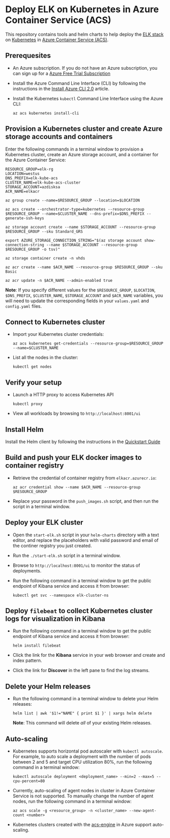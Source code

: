 # Deploy ELK on Kubernetes in Azure Container Service (ACS)

This repository contains tools and helm charts to help deploy the [ELK stack](https://www.elastic.co/products) on [Kubernetes](https://kubernetes.io/) in [Azure Container Service (ACS)](https://docs.microsoft.com/azure/container-service/).

## Prerequesites

* An Azure subscription. If you do not have an Azure subscription, you can sign up for a [Azure Free Trial Subscription](https://azure.microsoft.com/offers/ms-azr-0044p/)

* Install the Azure Command Line Interface (CLI) by following the instructions in the [Install Azure CLI 2.0](https://docs.microsoft.com/en-us/cli/azure/install-azure-cli) article.

* Install the Kubernetes `kubectl` Command Line Interface using the Azure CLI:

   ```shell
   az acs kubernetes install-cli
   ```

## Provision a Kubernetes cluster and create Azure storage accounts and containers

Enter the following commands in a terminal window to provision a Kubernetes cluster, create an Azure storage account, and a container for the Azure Container Service:

```shell
RESOURCE_GROUP=elk-rg
LOCATION=westus
DNS_PREFIX=elk-kube-acs
CLUSTER_NAME=elk-kube-acs-cluster
STORAGE_ACCOUNT=azdisksa
ACR_NAME=elkacr

az group create --name=$RESOURCE_GROUP --location=$LOCATION

az acs create --orchestrator-type=kubernetes --resource-group $RESOURCE_GROUP --name=$CLUSTER_NAME --dns-prefix=$DNS_PREFIX --generate-ssh-keys

az storage account create --name $STORAGE_ACCOUNT --resource-group $RESOURCE_GROUP --sku Standard_GRS

export AZURE_STORAGE_CONNECTION_STRING="$(az storage account show-connection-string --name $STORAGE_ACCOUNT --resource-group $RESOURCE_GROUP -o tsv)"

az storage container create -n vhds

az acr create --name $ACR_NAME --resource-group $RESOURCE_GROUP --sku Basic

az acr update -n $ACR_NAME --admin-enabled true
```

**Note**: If you specify different values for the `$RESOURCE_GROUP`, `$LOCATION`, `$DNS_PREFIX`, `$CLUSTER_NAME`, `$STORAGE_ACCOUNT` and `$ACR_NAME` variables, you will need to update the corresponding fields in your `values.yaml` and `config.yaml` files.

## Connect to Kubernetes cluster

* Import your Kubernetes cluster credentials:

   ```shell
   az acs kubernetes get-credentials --resource-group=$RESOURCE_GROUP --name=$CLUSTER_NAME
   ```

* List all the nodes in the cluster:

   ```shell
   kubectl get nodes
   ```

## Verify your setup

* Launch a HTTP proxy to access Kubernetes API

   ```shell
   kubectl proxy
   ```

* View all workloads by browsing to `http://localhost:8001/ui`

## Install Helm

Install the Helm client by following the instructions in the [Quickstart Guide](https://github.com/kubernetes/helm/blob/master/docs/quickstart.md)

## Build and push your ELK docker images to container registry

* Retrieve the credential of container registry from `elkacr.azurecr.io`:

   ```shell
   az acr credential show --name $ACR_NAME --resource-group $RESOURCE_GROUP
   ```

* Replace your password in the `push_images.sh` script, and then run the script in a terminal window.

## Deploy your ELK cluster

* Open the `start-elk.sh` script in your `helm-charts` directory with a text editor, and replace the placeholders with valid password and email of the continer registry you just created.

* Run the `./start-elk.sh` script in a terminal window.

* Browse to `http://localhost:8001/ui` to monitor the status of deployments.

* Run the following command in a terminal window to get the public endpoint of Kibana service and access it from browser:

   ```shell
   kubectl get svc --namespace elk-cluster-ns
   ```

## Deploy `filebeat` to collect Kubernetes cluster logs for visualization in Kibana

* Run the following command in a terminal window to get the public endpoint of Kibana service and access it from browser:

   ```shell
   helm install filebeat
   ```

* Click the link for the **Kibana** service in your web browser and create and index pattern.

* Click the link for **Discover** in the left pane to find the log streams.

## Delete your Helm releases

* Run the following command in a terminal window to delete your Helm releases:

   ```shell
   helm list | awk '$1!="NAME" { print $1 }' | xargs helm delete
   ```
   **Note**: This command will delete *all* of your existing Helm releases.

## Auto-scaling

* Kubernetes supports horizontal pod autoscaler with `kubectl autoscale`. For example, to auto scale a deployment with the number of pods between 2 and 5 and target CPU utilization 80%, run the following command in a terminal window:

   ```shell
   kubectl autoscale deployment <deployment_name> --min=2 --max=5 --cpu-percent=80
   ```

* Currently, auto-scaling of agent nodes in cluster in Azure Container Service is not supported. To manually change the number of agent nodes, run the following command in a terminal window:

   ```shell
   az acs scale -g <resource_group> -n <cluster_name> --new-agent-count <number>
   ```

* Kubernetes clusters created with the [acs-engine](https://github.com/Azure/acs-engine) in Azure support auto-scaling.
